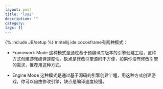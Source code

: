 ```yaml
---
layout: post
title: "lua2"
description: ""
category: 
tags: []
---
```

{% include JB/setup %}
#intellij ide
cocosframe有两种模式：
 * Framework Mode
这种模式是通过基于预编译库版本的引擎创建工程，这种方式创建游戏编译速度快，缺点是修改引擎源码不方便，如果你没有修改引擎的需求，推荐用这种方式。

 * Engine Mode
这种模式是通过基于源码的引擎创建工程，用这种方式创建游戏，你可以自由修改引擎，缺点是编译速度较慢。



